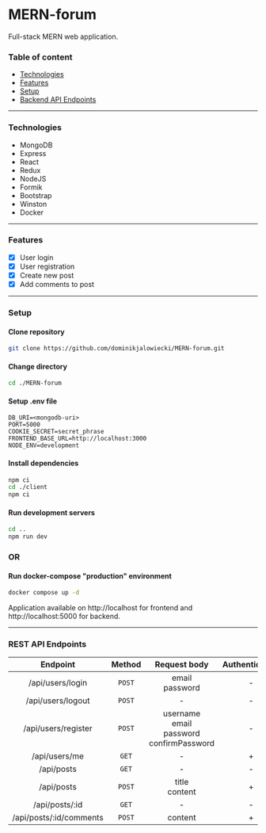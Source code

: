 # MERN-forum

Full-stack MERN web application.

### Table of content

- [Technologies](#technologies)
- [Features](#features)
- [Setup](#setup)
- [Backend API Endpoints](#backend-api-endpoints)

---

### Technologies

- MongoDB
- Express
- React
- Redux
- NodeJS
- Formik
- Bootstrap
- Winston
- Docker

---

### Features

- [x] User login
- [x] User registration
- [x] Create new post
- [x] Add comments to post

---

### Setup

#### Clone repository

```bash
git clone https://github.com/dominikjalowiecki/MERN-forum.git
```

#### Change directory

```bash
cd ./MERN-forum
```

#### Setup .env file

```
DB_URI=<mongodb-uri>
PORT=5000
COOKIE_SECRET=secret_phrase
FRONTEND_BASE_URL=http://localhost:3000
NODE_ENV=development
```

#### Install dependencies

```bash
npm ci
cd ./client
npm ci
```

#### Run development servers

```bash
cd ..
npm run dev
```

### OR

#### Run docker-compose "production" environment

```bash
docker compose up -d
```

Application available on http://localhost for frontend and http://localhost:5000 for backend.

---

### REST API Endpoints

|        Endpoint         | Method |                      Request body                      | Authentication |
| :---------------------: | :----: | :----------------------------------------------------: | :------------: |
|    /api/users/login     | `POST` |                  email <br> password                   |       -        |
|    /api/users/logout    | `POST` |                           -                            |       -        |
|   /api/users/register   | `POST` | username <br> email <br> password <br> confirmPassword |       -        |
|      /api/users/me      | `GET`  |                           -                            |       +        |
|       /api/posts        | `GET`  |                           -                            |       -        |
|       /api/posts        | `POST` |                   title <br> content                   |       +        |
|     /api/posts/:id      | `GET`  |                           -                            |       -        |
| /api/posts/:id/comments | `POST` |                        content                         |       +        |

